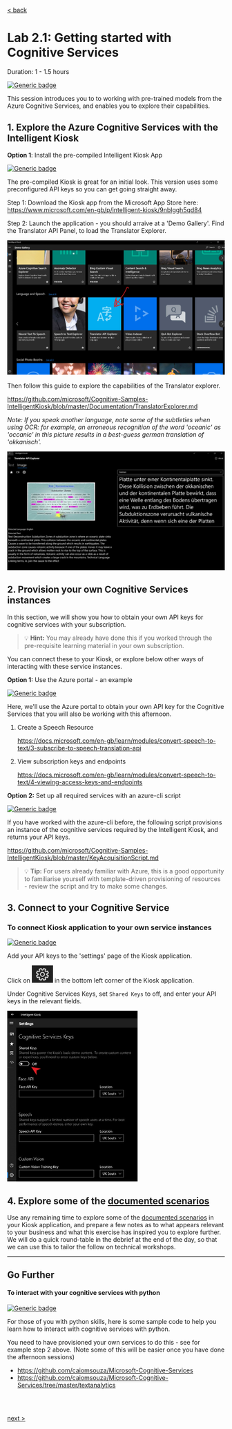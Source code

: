 [< back](../Lab2.md#The-Plan-for-the-Day)

# Lab 2.1: Getting started with Cognitive Services
Duration: 1 - 1.5 hours

[![Generic badge](https://img.shields.io/badge/STATUS-DRAFT-ORANGE.svg)](https://shields.io/)

This session introduces you to to working with pre-trained models from the Azure Cognitive Services, and enables you to explore their capabilities.
<!---
<img src=https://docs.microsoft.com/en-us/learn/achievements/data-ai/classify-and-moderate-text-with-azure-content-moderator.svg/>
<img src=https://docs.microsoft.com/en-us/learn/achievements/data-ai/create-and-publish-a-luis-model.svg>
<img src=https://docs.microsoft.com/en-us/learn/achievements/classify-user-feedback-with-the-text-analytics-api.svg>

-->
## 1. Explore the Azure Cognitive Services with the Intelligent Kiosk


**Option 1**: Install the pre-compiled Intelligent Kiosk App

[![Generic badge](https://img.shields.io/badge/mode-no_code-BLUE.svg)](https://shields.io/)

The pre-compiled Kiosk is great for an initial look. This version uses some preconfigured API keys so you can get going straight away.

Step 1: Download the Kiosk app from the Microsoft App Store here: https://www.microsoft.com/en-gb/p/intelligent-kiosk/9nblggh5qd84


Step 2: Launch the application - you should arraive at a 'Demo Gallery'. Find the Translator API Panel, to load the Translator Explorer.

<img src='img/kiosk_overview.jpg' />

Then follow this guide to explore the capabilities of the Translator explorer.

https://github.com/microsoft/Cognitive-Samples-IntelligentKiosk/blob/master/Documentation/TranslatorExplorer.md

*Note: If you speak another language, note some of the subtleties when using OCR: for example, an erroneous recognition of the word 'oceanic' as 'occanic' in this picture results in a best-guess german translation of 'okkanisch'.*

<img src='./img/OCR.jpg' />

<!-- **Option 2**: Run the Kiosk locally with Visual Studio

[![Generic badge](https://img.shields.io/badge/mode-no_code-BLUE.svg)](https://shields.io/)

Step 0: Install Visual Studio

Step 1: Clone the following repo to your machine:

https://github.com/Microsoft/Cognitive-Samples-IntelligentKiosk

Step 2: Follow the guidance on [this](https://github.com/Microsoft/Cognitive-Samples-IntelligentKiosk#Running-the-sample) page to load the Kiosk solution into Visual Studio 


Next: This local version does not have any preconfigured API connections [TODO - verify this!], so please move on to 2. below to provision your own.
-->


## 2. Provision your own Cognitive Services instances

In this section, we will show you how to obtain your own API keys for cognitive services with your subscription. 

> 💡 **Hint:** You may already have done this if you worked through the pre-requisite learning material in your own subscription.

You can connect these to your Kiosk, or explore below other ways of interacting with these service instances.

**Option 1:** Use the Azure portal - an example

[![Generic badge](https://img.shields.io/badge/mode-no_code-BLUE.svg)](https://shields.io/)

Here, we'll use the Azure portal to obtain your own API key for the Cognitive Services that you will also be working with this afternoon.


1. Create a Speech Resource

    https://docs.microsoft.com/en-gb/learn/modules/convert-speech-to-text/3-subscribe-to-speech-translation-api
2. View subscription keys and endpoints

    https://docs.microsoft.com/en-gb/learn/modules/convert-speech-to-text/4-viewing-access-keys-and-endpoints


**Option 2:** Set up all required services with an azure-cli script 

[![Generic badge](https://img.shields.io/badge/mode-azure_cli-TEAL.svg)](https://shields.io/)

If you have worked with the azure-cli before, the following script provisions an instance of the cognitive services required by the Intelligent Kiosk, and returns your API keys.

https://github.com/microsoft/Cognitive-Samples-IntelligentKiosk/blob/master/KeyAcquisitionScript.md

> 💡 **Tip:** For users already familiar with Azure, this is a good opportunity to familiarise yourself with template-driven provisioning of resources - review the script and try to make some changes.

## 3. Connect to your Cognitive Service

### To connect Kiosk application to your own service instances

[![Generic badge](https://img.shields.io/badge/language-no_code-BLUE.svg)](https://shields.io/)

Add your API keys to the 'settings' page of the Kiosk application.

Click on <img src='./img/settings.jpg' height=40px /> in the bottom left corner of the Kiosk application.

Under Cognitive Services Keys, set `Shared Keys` to off, and enter your API keys in the relevant fields.

<img src='./img/custom_keys.jpg' width=60%/>


## 4. Explore some of the [documented scenarios](https://github.com/Microsoft/Cognitive-Samples-IntelligentKiosk#Scenarios) 

Use any remaining time to explore some of the [documented scenarios](https://github.com/Microsoft/Cognitive-Samples-IntelligentKiosk#Scenarios) in your Kiosk application, and prepare a few notes as to what appears relevant to your business and what this exercise has inspired you to explore further.
We will do a quick round-table in the debrief at the end of the day, so that we can use this to tailor the follow on technical workshops.

<hr>



## Go Further
#### To interact with your cognitive services with python

[![Generic badge](https://img.shields.io/badge/language-python-YELLOW.svg)](https://shields.io/)

For those of you with python skills, here is some sample code to help you learn how to interact with cognitive services with python.

You need to have provisioned your own services to do this - see for example step 2 above. (Note some of this will be easier once you have done the afternoon sessions)
- https://github.com/caiomsouza/Microsoft-Cognitive-Services
- https://github.com/caiomsouza/Microsoft-Cognitive-Services/tree/master/textanalytics


<pre>


</pre>

[next >](../Lab2.md#The-Plan-for-the-Day)